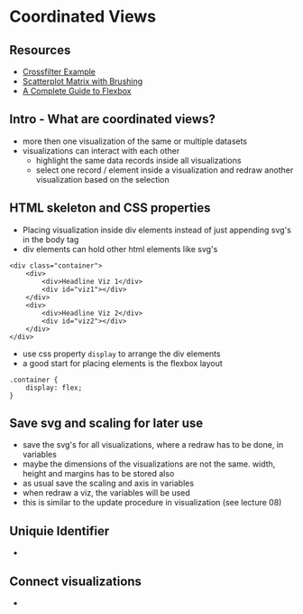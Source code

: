 # Coordinated Views

## Resources

* [Crossfilter Example](http://square.github.io/crossfilter/)
* [Scatterplot Matrix with Brushing](https://bl.ocks.org/mbostock/4063663)
* [A Complete Guide to Flexbox](https://css-tricks.com/snippets/css/a-guide-to-flexbox/)

## Intro - What are coordinated views?

* more then one visualization of the same or multiple datasets
* visualizations can interact with each other 
    - highlight the same data records inside all visualizations
    - select one record / element inside a visualization and redraw another visualization based on the selection 

## HTML skeleton and CSS properties

* Placing visualization inside div elements instead of just appending svg's in the body tag
* div elements can hold other html elements like svg's

```
<div class="container">
    <div>
        <div>Headline Viz 1</div>
        <div id="viz1"></div>
    </div>
    <div>
        <div>Headline Viz 2</div>
        <div id="viz2"></div>
    </div>
</div>
```

* use css property `display` to arrange the div elements
* a good start for placing elements is the flexbox layout 

```
.container {
    display: flex;
}
```

## Save svg and scaling for later use 

* save the svg's for all visualizations, where a redraw has to be done, in variables
* maybe the dimensions of the visualizations are not the same. width, height and margins has to be stored also
* as usual save the scaling and axis in variables 
* when redraw a viz, the variables will be used
* this is similar to the update procedure in visualization (see lecture 08)

## Uniquie Identifier

* 

## Connect visualizations

*  